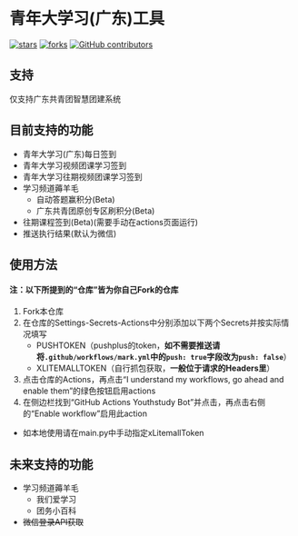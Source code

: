 # 青年大学习(广东)工具
[![stars](https://img.shields.io/github/stars/Chenghow/youthstudy-tool.svg?label=Stars)](https://github.com/Chenghow/youthstudy-tool/stargazers)
[![forks](https://img.shields.io/github/forks/Chenghow/youthstudy-tool.svg?label=Forks)](https://github.com/Chenghow/youthstudy-tool/network/members)
[![GitHub contributors](https://img.shields.io/github/contributors/Chenghow/youthstudy-tool?label=Contributors)](https://github.com/Chenghow/youthstudy-tool/graphs/contributors)
## 支持
仅支持广东共青团智慧团建系统
## 目前支持的功能
- 青年大学习(广东)每日签到
- 青年大学习视频团课学习签到
- 青年大学习往期视频团课学习签到
- 学习频道薅羊毛
  - 自动答题赢积分(Beta)
  - 广东共青团原创专区刷积分(Beta)
- 往期课程签到(Beta)(需要手动在actions页面运行)
- 推送执行结果(默认为微信)
## 使用方法
#### 注：以下所提到的“仓库”皆为你自己Fork的仓库
1. Fork本仓库
2. 在仓库的Settings-Secrets-Actions中分别添加以下两个Secrets并按实际情况填写
    - PUSHTOKEN（pushplus的token，**如不需要推送请将`.github/workflows/mark.yml`中的`push: true`字段改为`push: false`**）
    - XLITEMALLTOKEN（自行抓包获取，**一般位于请求的Headers里**）
3. 点击仓库的Actions，再点击“I understand my workflows, go ahead and enable them”的绿色按钮启用actions
4. 在侧边栏找到“GitHub Actions Youthstudy Bot”并点击，再点击右侧的“Enable workflow”启用此action
- 如本地使用请在main.py中手动指定xLitemallToken

## 未来支持的功能
- 学习频道薅羊毛
  - 我们爱学习
  - 团务小百科
- ~~微信登录API获取~~